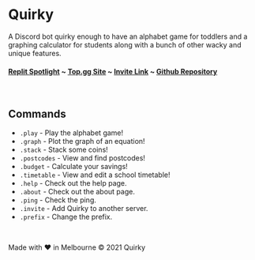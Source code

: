  # Quirky

A Discord bot quirky enough to have an alphabet game for toddlers and a graphing calculator for students along with a bunch of other wacky and unique features. 

#### [Replit Spotlight](https://replit.com/@EmperorOwl/Quirky) ~ [Top.gg Site](https://top.gg/bot/848030918920634448) ~ [Invite Link](https://discord.com/api/oauth2/authorize?client_id=848030918920634448&permissions=1074063424&scope=bot) ~ [Github Repository](https://github.com/EmperorOwl/Quirky)

&nbsp;

## Commands
- `.play` - Play the alphabet game!
- `.graph` - Plot the graph of an equation!
- `.stack` - Stack some coins!
- `.postcodes` - View and find postcodes!
- `.budget` - Calculate your savings!
- `.timetable` - View and edit a school timetable!
- `.help` - Check out the help page.
- `.about` - Check out the about page.
- `.ping` - Check the ping.
- `.invite` - Add Quirky to another server.
- `.prefix` - Change the prefix.

&nbsp;

Made with ❤️ in Melbourne © 2021 Quirky